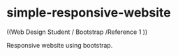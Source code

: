 # simple-responsive-website
((Web Design Student / Bootstrap /Reference 1 ))

 Responsive website using bootstrap.

